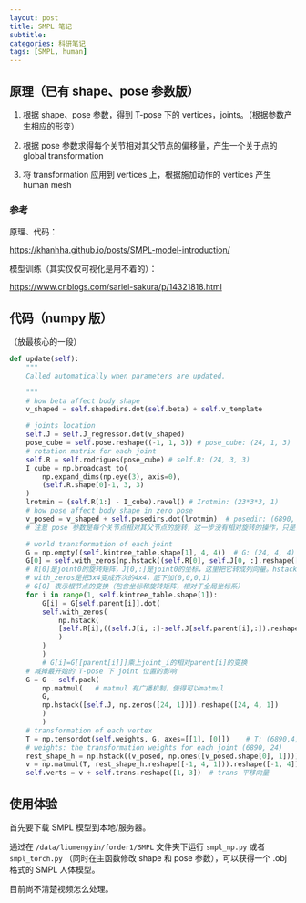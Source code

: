```yaml
---
layout: post
title: SMPL 笔记
subtitle: 
categories: 科研笔记
tags: [SMPL, human]
---
```

## 原理（已有 shape、pose 参数版）

1. 根据 shape、pose 参数，得到 T-pose 下的 vertices，joints。（根据参数产生相应的形变）

2. 根据 pose 参数求得每个关节相对其父节点的偏移量，产生一个关于点的 global transformation

3. 将 transformation 应用到 vertices 上，根据施加动作的 vertices 产生 human mesh

### 参考

原理、代码：

https://khanhha.github.io/posts/SMPL-model-introduction/

模型训练（其实仅仅可视化是用不着的）：

https://www.cnblogs.com/sariel-sakura/p/14321818.html


## 代码（numpy 版）

（放最核心的一段）

```python
def update(self):
    """
    Called automatically when parameters are updated.

    """
    # how beta affect body shape
    v_shaped = self.shapedirs.dot(self.beta) + self.v_template

    # joints location
    self.J = self.J_regressor.dot(v_shaped) 
    pose_cube = self.pose.reshape((-1, 1, 3)) # pose_cube: (24, 1, 3)
    # rotation matrix for each joint
    self.R = self.rodrigues(pose_cube) # self.R: (24, 3, 3)
    I_cube = np.broadcast_to(
        np.expand_dims(np.eye(3), axis=0),
        (self.R.shape[0]-1, 3, 3)
    )
    lrotmin = (self.R[1:] - I_cube).ravel() # Irotmin: (23*3*3, 1)
    # how pose affect body shape in zero pose
    v_posed = v_shaped + self.posedirs.dot(lrotmin)  # posedir: (6890, 3, 207), v_posed: (6890, 3)
    # 注意 pose 参数是每个关节点相对其父节点的旋转，这一步没有相对旋转的操作，只是让 vertices 产生与 pose 有关的形变

    # world transformation of each joint
    G = np.empty((self.kintree_table.shape[1], 4, 4))  # G: (24, 4, 4)
    G[0] = self.with_zeros(np.hstack((self.R[0], self.J[0, :].reshape([3, 1]))))
    # R[0]是joint0的旋转矩阵，J[0,:]是joint0的坐标，这里把它转成列向量。hstack水平堆叠
    # with_zeros是把3x4变成齐次的4x4，底下加(0,0,0,1)
    # G[0] 表示根节点的变换（包含坐标和旋转矩阵，相对于全局坐标系）
    for i in range(1, self.kintree_table.shape[1]):
        G[i] = G[self.parent[i]].dot(
        self.with_zeros(
            np.hstack(
            [self.R[i],((self.J[i, :]-self.J[self.parent[i],:]).reshape([3,1]))]
            )
        )
        )
        # G[i]=G[[parent[i]]]乘上joint_i的相对parent[i]的变换
    # 减掉最开始的 T-pose 下 joint 位置的影响
    G = G - self.pack(   
        np.matmul(   # matmul 有广播机制，使得可以matmul
        G,
        np.hstack([self.J, np.zeros([24, 1])]).reshape([24, 4, 1])
        )
        )
    # transformation of each vertex 
    T = np.tensordot(self.weights, G, axes=[[1], [0]])    # T: (6890,4,4)
    # weights: the transformation weights for each joint (6890, 24)
    rest_shape_h = np.hstack((v_posed, np.ones([v_posed.shape[0], 1])))  # (6890, 4)
    v = np.matmul(T, rest_shape_h.reshape([-1, 4, 1])).reshape([-1, 4])[:, :3] # 形变后的顶点位置
    self.verts = v + self.trans.reshape([1, 3])  # trans 平移向量
```

## 使用体验

首先要下载 SMPL 模型到本地/服务器。

通过在 `/data/liumengyin/forder1/SMPL` 文件夹下运行 `smpl_np.py` 或者 `smpl_torch.py` （同时在主函数修改 shape 和 pose 参数），可以获得一个 .obj 格式的 SMPL 人体模型。

目前尚不清楚视频怎么处理。